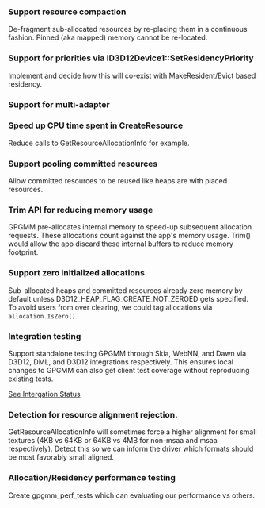
### Support resource compaction

De-fragment sub-allocated resources by re-placing them in a continuous fashion. Pinned (aka mapped) memory cannot be re-located.

### Support for priorities via ID3D12Device1::SetResidencyPriority

Implement and decide how this will co-exist with MakeResident/Evict based residency.

### Support for multi-adapter

### Speed up CPU time spent in CreateResource

Reduce calls to GetResourceAllocationInfo for example.

### Support pooling committed resources

Allow committed resources to be reused like heaps are with placed resources.

### Trim API for reducing memory usage

GPGMM pre-allocates internal memory to speed-up subsequent allocation requests. These allocations count against the app's memory usage. Trim()
would allow the app discard these internal buffers to reduce memory footprint.

### Support zero initialized allocations

Sub-allocated heaps and committed resources already zero memory by default unless D3D12_HEAP_FLAG_CREATE_NOT_ZEROED gets specified. To avoid users from over clearing, we could tag allocations via `allocation.IsZero()`.

### Integration testing

Support standalone testing GPGMM through Skia, WebNN, and Dawn via D3D12, DML, and D3D12 integrations respectively. This ensures local changes to GPGMM can also get client test coverage without reproducing existing tests.

[See Intergation Status](./README.md#integrations)

### Detection for resource alignment rejection.

GetResourceAllocationInfo will sometimes force a higher alignment for small textures (4KB vs 64KB or 64KB vs 4MB for non-msaa and msaa respectively). Detect this so we can inform the driver which formats should be most favorably small aligned.

### Allocation/Residency performance testing

Create gpgmm_perf_tests which can evaluating our performance vs others.